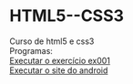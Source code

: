 # HTML5--CSS3
 Curso de html5 e css3
 <br>
Programas:
<br>
<a href="https://tadeucamelo.github.io/HTML5--CSS3/Exerc%C3%ADcios/ex001%20(Ol%C3%A1,%20Mundo!)/index.html">Executar o exercício ex001</a>
<br>
<a href="https://tadeucamelo.github.io/HTML5--CSS3/Desafios/Desafio%2010%20(Resposta)/android.html">Executar o site do android</a>